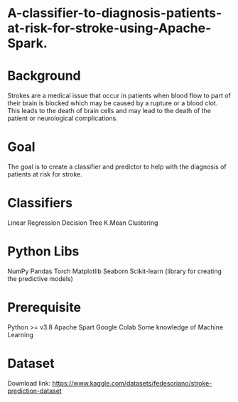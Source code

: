 # A-classifier-to-diagnosis-patients-at-risk-for-stroke-using-Apache-Spark.

 # Background
Strokes are a medical issue that occur in patients when blood flow to part of their brain is
blocked which may be caused by a rupture or a blood clot. This leads to the death of brain cells
and may lead to the death of the patient or neurological complications.


# Goal
The goal is to create a classifier and predictor to help with the diagnosis of patients at risk for
stroke.


# Classifiers
Linear Regression
Decision Tree
K.Mean Clustering

# Python Libs
NumPy
Pandas
Torch
Matplotlib
Seaborn
Scikit-learn (library for creating the predictive models)

# Prerequisite
Python >= v3.8
Apache Spart
Google Colab
Some knowledge of Machine Learning

# Dataset
Download link: https://www.kaggle.com/datasets/fedesoriano/stroke-prediction-dataset 

